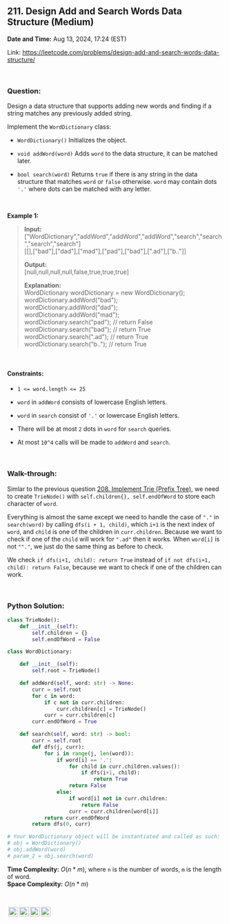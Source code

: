 ## 211. Design Add and Search Words Data Structure (Medium)
**Date and Time:** Aug 13, 2024, 17:24 (EST)

Link: https://leetcode.com/problems/design-add-and-search-words-data-structure/

<br>

### Question:
Design a data structure that supports adding new words and finding if a string matches any previously added string.

Implement the `WordDictionary` class:

* `WordDictionary()` Initializes the object.

* `void addWord(word)` Adds `word` to the data structure, it can be matched later.

* `bool search(word)` Returns `true` if there is any string in the data structure that matches `word` or `false` otherwise. `word` may contain dots `'.'` where dots can be matched with any letter.

<br>

**Example 1:**
> **Input:** <br>
> ["WordDictionary","addWord","addWord","addWord","search","search","search","search"] <br>
> [[],["bad"],["dad"],["mad"],["pad"],["bad"],[".ad"],["b.."]]
> 
> **Output:** <br>
> [null,null,null,null,false,true,true,true]
>
> **Explanation:** <br>
> WordDictionary wordDictionary = new WordDictionary(); <br>
> wordDictionary.addWord("bad"); <br>
> wordDictionary.addWord("dad"); <br>
> wordDictionary.addWord("mad"); <br>
> wordDictionary.search("pad"); // return False <br>
> wordDictionary.search("bad"); // return True <br>
> wordDictionary.search(".ad"); // return True <br>
> wordDictionary.search("b.."); // return True

<br>

#### Constraints:
* `1 <= word.length <= 25`

* `word` in `addWord` consists of lowercase English letters.

* `word` in `search` consist of `'.'` or lowercase English letters.

* There will be at most `2` dots in `word` for `search` queries.

* At most `10^4` calls will be made to `addWord` and `search`.

<br>

### Walk-through: 
Simlar to the previous question [208. Implement Trie (Prefix Tree)](./questions/208.Implement_Trie_(Medium).md), we need to create `TrieNode()` with `self.children{}, self.endOfWord` to store each character of `word`. 

Everything is almost the same except we need to handle the case of `"."` in `search(word)` by calling `dfs(i + 1, child)`, which `i+1` is the next index of `word`, and `child` is one of the children in `curr.children`. Because we want to check if one of the `child` will work for `".ad"` then it works. When `word[i]` is not `""."`, we just do the same thing as before to check.

We check `if dfs(i+1, child): return True` instead of `if not dfs(i+1, child): return False`, because we want to check if one of the children can work.

<br>

### Python Solution:
```python
class TrieNode():
    def __init__(self):
        self.children = {}
        self.endOfWord = False

class WordDictionary:

    def __init__(self):
        self.root = TrieNode()

    def addWord(self, word: str) -> None:
        curr = self.root
        for c in word:
            if c not in curr.children:
                curr.children[c] = TrieNode()
            curr = curr.children[c]
        curr.endOfWord = True

    def search(self, word: str) -> bool:
        curr = self.root
        def dfs(j, curr):
            for i in range(j, len(word)):
                if word[i] == '.':
                    for child in curr.children.values():
                        if dfs(i+1, child):
                            return True
                    return False
                else:
                    if word[i] not in curr.children:
                        return False
                    curr = curr.children[word[i]]
            return curr.endOfWord
        return dfs(0, curr)

# Your WordDictionary object will be instantiated and called as such:
# obj = WordDictionary()
# obj.addWord(word)
# param_2 = obj.search(word)
```
**Time Complexity:** $O(n * m)$, where `n` is the number of words, `m` is the length of word. <br>
**Space Complexity:** $O(n * m)$

<br>

<img style="height:22px!important;margin-left:3px;vertical-align:text-bottom;" src="https://mirrors.creativecommons.org/presskit/icons/cc.svg?ref=chooser-v1" alt="CC BY-NC-SA" title="CC BY-NC-SA"><img style="height:22px!important;margin-left:3px;vertical-align:text-bottom;" src="https://mirrors.creativecommons.org/presskit/icons/by.svg?ref=chooser-v1" alt="BY: credit must be given to the creator" title="BY: credit must be given to the creator"><img style="height:22px!important;margin-left:3px;vertical-align:text-bottom;" src="https://mirrors.creativecommons.org/presskit/icons/nc.svg?ref=chooser-v1" alt="NC: Only noncommercial uses of the work are permitted" title="NC: Only noncommercial uses of the work are permitted"><img style="height:22px!important;margin-left:3px;vertical-align:text-bottom;" src="https://mirrors.creativecommons.org/presskit/icons/sa.svg?ref=chooser-v1" alt="SA: Adaptations must be shared under the same terms" title="SA: Adaptations must be shared under the same terms">